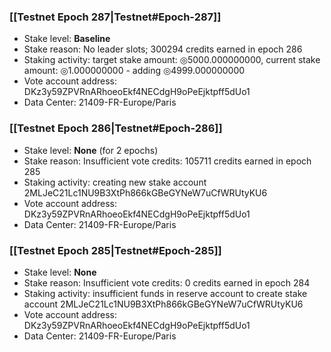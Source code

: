 ### [[Testnet Epoch 287|Testnet#Epoch-287]]
* Stake level: **Baseline**
* Stake reason: No leader slots; 300294 credits earned in epoch 286
* Staking activity: target stake amount: ◎5000.000000000, current stake amount: ◎1.000000000 - adding ◎4999.000000000
* Vote account address: DKz3y59ZPVRnARhoeoEkf4NECdgH9oPeEjktpff5dUo1
* Data Center: 21409-FR-Europe/Paris
### [[Testnet Epoch 286|Testnet#Epoch-286]]
* Stake level: **None** (for 2 epochs)
* Stake reason: Insufficient vote credits: 105711 credits earned in epoch 285
* Staking activity: creating new stake account 2MLJeC21Lc1NU9B3XtPh866kGBeGYNeW7uCfWRUtyKU6
* Vote account address: DKz3y59ZPVRnARhoeoEkf4NECdgH9oPeEjktpff5dUo1
* Data Center: 21409-FR-Europe/Paris
### [[Testnet Epoch 285|Testnet#Epoch-285]]
* Stake level: **None**
* Stake reason: Insufficient vote credits: 0 credits earned in epoch 284
* Staking activity: insufficient funds in reserve account to create stake account 2MLJeC21Lc1NU9B3XtPh866kGBeGYNeW7uCfWRUtyKU6
* Vote account address: DKz3y59ZPVRnARhoeoEkf4NECdgH9oPeEjktpff5dUo1
* Data Center: 21409-FR-Europe/Paris